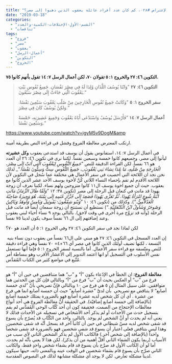 ```yaml
---
title: "الإعتراض #٠٢٨، كم كان عدد أفراد عائلة يعقوب الذين ذهبوا إلى مصر؟"
date: "2019-03-18"
categories: 
  - "القسم-الأول-الإختلافات-الكمية-والعدد"
  - "تناقضات"
tags: 
  - "فروع"
  - "مصر"
  - "يعقوب"
  - "أعمال-الرسل"
  - "التكوين"
  - "الخروج"
---
```


**التكوين ٤٦: ٢٧ والخروج ١: ٥ تقولان ٧٠، لكن أعمال الرسل ٧: ١٤ تقول بأنهم كانوا ٧٥.**

> **التكوين ٤٦**: **٢٧** ”وَابْنَا يُوسُفَ اللَّذَانِ وُلِدَا لَهُ فِي مِصْرَ نَفْسَانِ. جَمِيعُ نُفُوسِ بَيْتِ يَعْقُوبَ الَّتِي جَاءَتْ إِلَى مِصْرَ سَبْعُونَ.“
> 
> **سفر الخروج ١**: **٥** ”وَكَانَتْ جَمِيعُ نُفُوسِ الْخَارِجِينَ مِنْ صُلْبِ يَعْقُوبَ سَبْعِينَ نَفْسًا. وَلكِنْ يُوسُفُ كَانَ فِي مِصْرَ.“
> 
> **أعمال الرسل ٧**: **١٤** ”فَأَرْسَلَ يُوسُفُ وَاسْتَدْعَى أَبَاهُ يَعْقُوبَ وَجَمِيعَ عَشِيرَتِهِ، خَمْسَةً وَسَبْعِينَ نَفْسًا.“

https://www.youtube.com/watch?v=igyM5v9DogM&amp

ارتكب المعترض مغالطة **ا**لفروع وفشل في قراءة النص بطريقة أمينة.

في أعمال الرسل ٧: ١٤، استفانوس يقول أن يوسف قد استدعى يعقوب **وكل عشيرته** ليأتوا إلى مصر، وجميعهم كانوا خمسة وسبعين نفساً. لكننا نرى في تكوين ٤٦: ٢٦ أن العدد هو ٦٦ نفساً. لكن القراءة الدقيقة للنص _”جَمِيعُ النُّفُوسِ لِيَعْقُوبَ الَّتِي أَتَتْ إِلَى مِصْرَ، الْخَارِجَةِ مِنْ صُلْبِهِ،_ _مَا عَدَا نِسَاءَ بَنِي يَعْقُوبَ__، جَمِيعُ النُّفُوسِ سِتٌّ وَسِتُّونَ نَفْسًا.“_ لذلك نحن نجد ان اللائحة التي أُحصيت في سفر الأعمال هي مختلفة عما سُجل في التكوين لأن اللائحة الأقدم لم تقم بإحصاء النساء اللاتي كُنَّ لأخوة يوسف الأحد عشر الذين كانوا مع يعقوب. حيث أن جميع اخوة يوسف ال١١ كانوا متزوجين ولهم نساء. لكننا نعرف أن زوجة يهوذا قد ماتت في كنعان قبل الرحلة إلى مصر (تكوين ٣٨: ١٢ _”وَلَمَّا طَالَ الزَّمَانُ مَاتَتِ ابْنَةُ شُوعٍ امْرَأَةُ يَهُوذَا. ثُمَّ تَعَزَّى يَهُوذَا فَصَعِدَ إِلَى جُزَّازِ غَنَمِهِ إِلَى تِمْنَةَ، هُوَ وَحِيرَةُ صَاحِبُهُ الْعَدُلاَّمِيُّ.“_). وكذلك من (تكوين ٤٦: ١٠ _”وَبَنُو شِمْعُونَ: يَمُوئِيلُ وَيَامِينُ وَأُوهَدُ وَيَاكِينُ وَصُوحَرُ وَشَأُولُ ابْنُ الْكَنْعَانِيَّةِ.“_) نستطيع أن نستنتج أن زوجة سمعان أيضاً قد ماتت قبل الرحلة (وأنه قد تزوَّج مرة أُخرى في وقت لاحق). بالتالي يوجد ٩ نساء أحياء لبني يعقوب وعند إضافتهم إلى ال ٦٦ نفساً سوف يكون لدينا ٧٥ نفساً.

لكن لماذا نجد في سفر التكوين ٤٦: ٢٧ وفي الخروج ١: ٥ أن العدد هو ٧٠؟

إن العدد المسجل في التكوين ٤٦: ٢٧ هو مبني على ال٦٦ نفساً من يعقوب دون نساء بنيه  التسعة ، لكنها تضيف أولئك الذين كانوا في مصر أي ٦٦+٤= ٧٠ نفساً وهي قراءة دقيقة للنص ومتّسقة مع قراءة سفر الأعمال. أما بالنسبة لسفر الخروج ١: ٥ فإما أنها تستعمل نفس الأسلوب في التسجيل أو انها اعتمد التدوير إلى الأعشار الأقرب وهو ببساطة أمر مُتَّبع في مواضع كثير من الكتاب المُقدَّس.

* * *

**مغالطة الفروع:** ان الخطأ في الإدّعاء بكون ”أ“ و ”ب“ هما متناقضين في حين أن ”أ“ هو فرع من ”ب“ أو العكس بحيث أن ”ب“ فرع من ”أ“ وبالتالي فإن كل من الحدثين هما متوافقين. على سبيل المثال إن ٥ هي فرع من ١٠ وبالتالي فإنَّ تصريحي بأنّ ”لدي خمسة أصابع“ لا يتناقض مع تصريحي  بأن لديَّ ”عشرة أصابع“ حيث أن خمسة أصابع انما هي فرع من عشرة . أي أن كل شخص لديه عشرة أصابع فهو بالضرورة يمتلك خمسة أصابع (بالإضافة إلى خمسة أصابع إضافيّة). في الحقيقة أنَّ مغالطة الفروع هي أحد أنواع مغالطات الإحتجاج من الصمت، فحقيقة كون أن أحد كُتَّاب الوحي المُقدَّس لم يقم بتسجيل حدث من الأحداث أو لم يذكر أحد الأشخاص في تسجيله عن الأحداث فذلك لا يعني أنه لم يحدث أو أنَّ الشخص لم يوجد. بالتالي، واحد من الكُتَّاب قد يُصرّح بأن يسوع قد شفى شخص لديه مسّ شيطاني في حين أن كاتباً آخر قد يسجل أنَّه قد شفى شخصين. وهذا ليس بتناقض فعلى اعتبار أن يسوع قد شفى شخصين فهو بالضرورة قد شفى شخصاً واحداً (بالإضافة إلى شخص آخر.) فالكاتب الأول لم يذكر الشخص الثاني لأي سبب من الأسباب (ربما يكون الشفاء الثاني أقلّ أهمية من أن يذكر)، لكن هذا لا يعني بأنَّه لم يحدث. أما لو أن الكاتب الأول قد صرَّح بأن يسوع قد قام بشفاء شخص واحدٍ فقط، والكاتب الثاني صرَّح بأن يسوع قام بشفاء شخصين في الوقت عينه وبالمعنى ذاته، حينها سيكون لدينا مشكلة تعارض. لكن لا يوجد أي مشكلة مشابهة لذلك في النصوص المقدسة.
